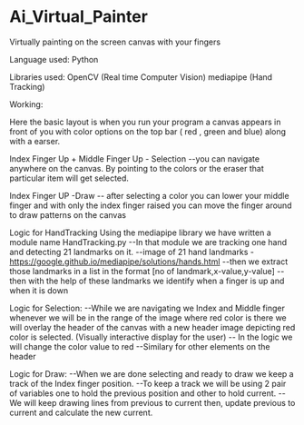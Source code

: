 # Ai_Virtual_Painter
Virtually painting on the screen canvas with your fingers

Language used:
Python

Libraries used:
OpenCV (Real time Computer Vision)
mediapipe (Hand Tracking)

Working:

Here the basic layout is when you run your program a canvas appears in front of you with color options on the top bar ( red , green and blue) along with a earser.

Index Finger Up + Middle Finger Up - Selection 
--you can navigate anywhere on the canvas. By pointing to the colors or the eraser that particular item will get selected.

Index Finger UP -Draw
-- after selecting a color you can lower your middle finger and with only the index finger raised you can move the finger around to draw patterns on the canvas


Logic for HandTracking
Using the mediapipe library we have written a module name HandTracking.py
--In that module we are tracking one hand and detecting 21 landmarks on it.
--image of 21 hand landmarks -https://google.github.io/mediapipe/solutions/hands.html
--then we extract those landmarks in a list in the format [no of landmark,x-value,y-value]
--then with the help of these landmarks we identify when a finger is up and when it is down

Logic for Selection:
--While we are navigating we Index and Middle finger whenever we will be in the range of the image where red color is there we will overlay the header of the canvas 
  with a new header image depicting red color is selected. (Visually interactive display for the user)
-- In the logic we will change the color value to red
--Similary for other elements on the header

Logic for Draw:
--When we are done selecting and ready to draw we keep a track of the Index finger position.
--To keep a track we will be using 2 pair of variables one to hold the previous position and other to hold current.
--We will keep drawing lines from previous to current then, update previous to current and calculate the new current.
